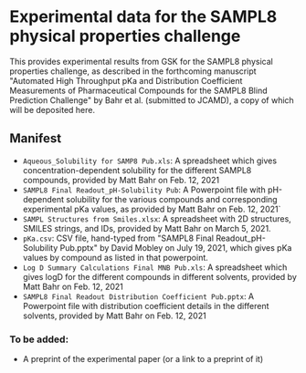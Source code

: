 # Experimental data for the SAMPL8 physical properties challenge

This provides experimental results from GSK for the SAMPL8 physical properties challenge, as described in the forthcoming manuscript "Automated High Throughput pKa and Distribution Coefficient Measurements of Pharmaceutical Compounds for the SAMPL8 Blind Prediction Challenge" by Bahr et al. (submitted to JCAMD), a copy of which will be deposited here.


## Manifest
- `Aqueous_Solubility for SAMP8 Pub.xls`: A spreadsheet which gives concentration-dependent solubility for the different SAMPL8 compounds, provided by Matt Bahr on Feb. 12, 2021
- `SAMPL8 Final Readout_pH-Solubility Pub`: A Powerpoint file with pH-dependent solubility for the various compounds and corresponding experimental pKa values, as provided by Matt Bahr on Feb. 12, 2021`
- `SAMPL Structures from Smiles.xlsx`: A spreadsheet with 2D structures, SMILES strings, and IDs, provided by Matt Bahr on March 5, 2021.
- `pKa.csv`: CSV file, hand-typed from "SAMPL8 Final Readout_pH-Solubility Pub.pptx" by David Mobley on July 19, 2021, which gives pKa values by compound as listed in that powerpoint.
- `Log D Summary Calculations Final MNB Pub.xls`: A spreadsheet which gives logD for the different compounds in different solvents, provided by Matt Bahr on Feb. 12, 2021
- `SAMPL8 Final Readout Distribution Coefficient Pub.pptx`: A Powerpoint file with distribution coefficient details in the different solvents, provided by Matt Bahr on Feb. 12, 2021

### To be added:
- A preprint of the experimental paper (or a link to a preprint of it)
